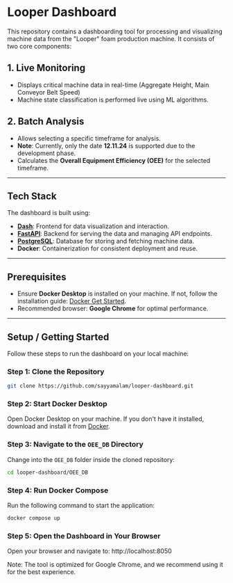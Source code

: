 # Looper Dashboard

This repository contains a dashboarding tool for processing and visualizing machine data from the "Looper" foam production machine. It consists of two core components:

## 1. **Live Monitoring**
- Displays critical machine data in real-time (Aggregate Height, Main Conveyor Belt Speed)
- Machine state classification is performed live using ML algorithms.

## 2. **Batch Analysis**
- Allows selecting a specific timeframe for analysis.
- **Note**: Currently, only the date **12.11.24** is supported due to the development phase.
- Calculates the **Overall Equipment Efficiency (OEE)** for the selected timeframe.

---

## Tech Stack
The dashboard is built using:
- **[Dash](OEE_DB/dash/)**: Frontend for data visualization and interaction.
- **[FastAPI](OEE_DB/fastapi/)**: Backend for serving the data and managing API endpoints.
- **[PostgreSQL](OEE_DB/postgres_with_data/)**: Database for storing and fetching machine data.
- **Docker**: Containerization for consistent deployment and reuse.

---

## Prerequisites
- Ensure **Docker Desktop** is installed on your machine. If not, follow the installation guide: [Docker Get Started](https://www.docker.com/get-started/).
- Recommended browser: **Google Chrome** for optimal performance.

---

## Setup / Getting Started
Follow these steps to run the dashboard on your local machine:

### Step 1: Clone the Repository
```bash
git clone https://github.com/sayyamalam/looper-dashboard.git
```

### Step 2: Start Docker Desktop
Open Docker Desktop on your machine. 
If you don't have it installed, download and install it from [Docker](https://www.docker.com/get-started/).

### Step 3: Navigate to the `OEE_DB` Directory
Change into the `OEE_DB` folder inside the cloned repository:
```bash
cd looper-dashboard/OEE_DB
```

### Step 4: Run Docker Compose
Run the following command to start the application:
```bash
docker compose up
```

### Step 5: Open the Dashboard in Your Browser
Open your browser and navigate to: http://localhost:8050

Note: The tool is optimized for Google Chrome, and we recommend using it for the best experience.

